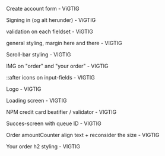 Create account form - ViGTIG

Signing in (og alt herunder) - ViGTIG

validation on each fieldset - ViGTIG

general styling, margin here and there - VIGTIG

Scroll-bar styling - VIGTIG

IMG on "order" and "your order" - VIGTIG

::after icons on input-fields - VIGTIG

Logo - VIGTIG

Loading screen - VIGTIG

NPM credit card beatifier / validator - VIGTIG

Succes-screen with queue ID - VIGTIG

Order amountCounter align text + reconsider the size - VIGTIG

Your order h2 styling - VIGTIG
